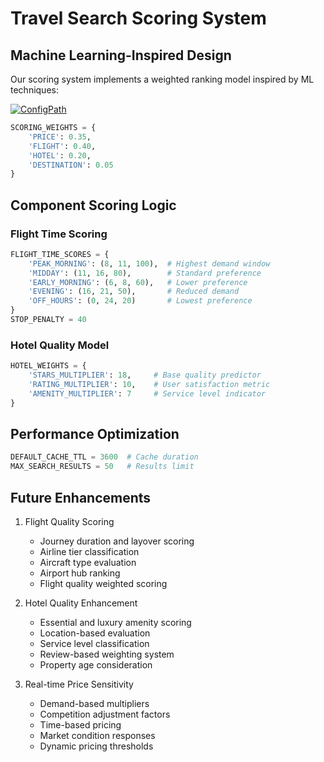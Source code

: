 # Travel Search Scoring System

## Machine Learning-Inspired Design
Our scoring system implements a weighted ranking model inspired by ML techniques:

[![ConfigPath](https://img.shields.io/badge/Config-Python-05122A?style=flat&logo=python)](../app/config/config.py)

```python
SCORING_WEIGHTS = {
    'PRICE': 0.35,
    'FLIGHT': 0.40,
    'HOTEL': 0.20,
    'DESTINATION': 0.05
}
```

## Component Scoring Logic

### Flight Time Scoring
```python
FLIGHT_TIME_SCORES = {
    'PEAK_MORNING': (8, 11, 100),  # Highest demand window
    'MIDDAY': (11, 16, 80),        # Standard preference
    'EARLY_MORNING': (6, 8, 60),   # Lower preference
    'EVENING': (16, 21, 50),       # Reduced demand
    'OFF_HOURS': (0, 24, 20)       # Lowest preference
}
STOP_PENALTY = 40
```

### Hotel Quality Model
```python
HOTEL_WEIGHTS = {
    'STARS_MULTIPLIER': 18,     # Base quality predictor
    'RATING_MULTIPLIER': 10,    # User satisfaction metric
    'AMENITY_MULTIPLIER': 7     # Service level indicator
}
```

## Performance Optimization
```python
DEFAULT_CACHE_TTL = 3600  # Cache duration
MAX_SEARCH_RESULTS = 50   # Results limit
```

## Future Enhancements

1. Flight Quality Scoring
   - Journey duration and layover scoring
   - Airline tier classification
   - Aircraft type evaluation
   - Airport hub ranking
   - Flight quality weighted scoring

2. Hotel Quality Enhancement
   - Essential and luxury amenity scoring
   - Location-based evaluation
   - Service level classification
   - Review-based weighting system
   - Property age consideration

3. Real-time Price Sensitivity
   - Demand-based multipliers
   - Competition adjustment factors
   - Time-based pricing
   - Market condition responses
   - Dynamic pricing thresholds